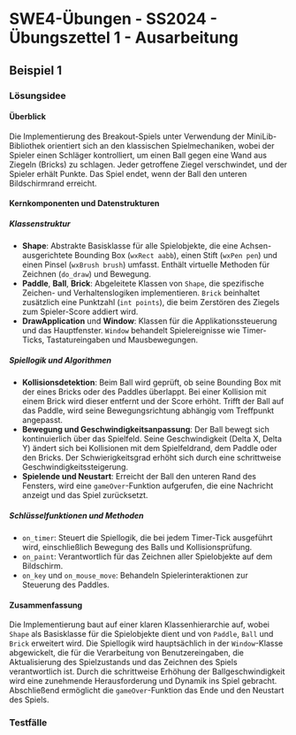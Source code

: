 # **SWE4-Übungen - SS2024 - Übungszettel 1 - Ausarbeitung**

## **Beispiel 1**

### **Lösungsidee**

#### Überblick

Die Implementierung des Breakout-Spiels unter Verwendung der MiniLib-Bibliothek orientiert sich an den klassischen Spielmechaniken, wobei der Spieler einen Schläger kontrolliert, um einen Ball gegen eine Wand aus Ziegeln (Bricks) zu schlagen. Jeder getroffene Ziegel verschwindet, und der Spieler erhält Punkte. Das Spiel endet, wenn der Ball den unteren Bildschirmrand erreicht.

#### Kernkomponenten und Datenstrukturen

##### Klassenstruktur

- **Shape**: Abstrakte Basisklasse für alle Spielobjekte, die eine Achsen-ausgerichtete Bounding Box (`wxRect aabb`), einen Stift (`wxPen pen`) und einen Pinsel (`wxBrush brush`) umfasst. Enthält virtuelle Methoden für Zeichnen (`do_draw`) und Bewegung.
- **Paddle**, **Ball**, **Brick**: Abgeleitete Klassen von `Shape`, die spezifische Zeichen- und Verhaltenslogiken implementieren. `Brick` beinhaltet zusätzlich eine Punktzahl (`int points`), die beim Zerstören des Ziegels zum Spieler-Score addiert wird.
- **DrawApplication** und **Window**: Klassen für die Applikationssteuerung und das Hauptfenster. `Window` behandelt Spielereignisse wie Timer-Ticks, Tastatureingaben und Mausbewegungen.

##### Spiellogik und Algorithmen

- **Kollisionsdetektion**: Beim Ball wird geprüft, ob seine Bounding Box mit der eines Bricks oder des Paddles überlappt. Bei einer Kollision mit einem Brick wird dieser entfernt und der Score erhöht. Trifft der Ball auf das Paddle, wird seine Bewegungsrichtung abhängig vom Treffpunkt angepasst.
- **Bewegung und Geschwindigkeitsanpassung**: Der Ball bewegt sich kontinuierlich über das Spielfeld. Seine Geschwindigkeit (Delta X, Delta Y) ändert sich bei Kollisionen mit dem Spielfeldrand, dem Paddle oder den Bricks. Der Schwierigkeitsgrad erhöht sich durch eine schrittweise Geschwindigkeitssteigerung.
- **Spielende und Neustart**: Erreicht der Ball den unteren Rand des Fensters, wird eine `gameOver`-Funktion aufgerufen, die eine Nachricht anzeigt und das Spiel zurücksetzt.

##### Schlüsselfunktionen und Methoden

- `on_timer`: Steuert die Spiellogik, die bei jedem Timer-Tick ausgeführt wird, einschließlich Bewegung des Balls und Kollisionsprüfung.
- `on_paint`: Verantwortlich für das Zeichnen aller Spielobjekte auf dem Bildschirm.
- `on_key` und `on_mouse_move`: Behandeln Spielerinteraktionen zur Steuerung des Paddles.

#### Zusammenfassung

Die Implementierung baut auf einer klaren Klassenhierarchie auf, wobei `Shape` als Basisklasse für die Spielobjekte dient und von `Paddle`, `Ball` und `Brick` erweitert wird. Die Spiellogik wird hauptsächlich in der `Window`-Klasse abgewickelt, die für die Verarbeitung von Benutzereingaben, die Aktualisierung des Spielzustands und das Zeichnen des Spiels verantwortlich ist. Durch die schrittweise Erhöhung der Ballgeschwindigkeit wird eine zunehmende Herausforderung und Dynamik ins Spiel gebracht. Abschließend ermöglicht die `gameOver`-Funktion das Ende und den Neustart des Spiels.


### **Testfälle**

